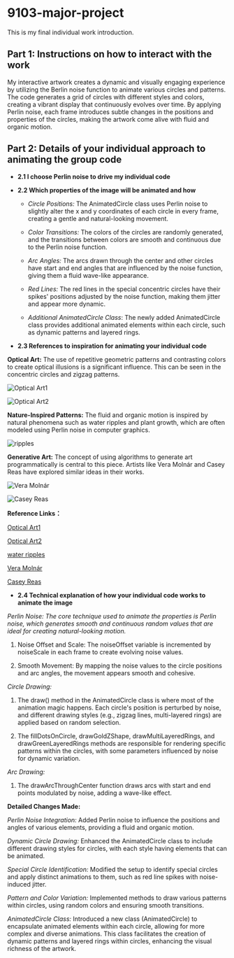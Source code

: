 # 9103-major-project

This is my final individual work introduction.

## Part 1: Instructions on how to interact with the work

My interactive artwork creates a dynamic and visually engaging experience by utilizing the Berlin noise function to animate various circles and patterns. The code generates a grid of circles with different styles and colors, creating a vibrant display that continuously evolves over time. By applying Perlin noise, each frame introduces subtle changes in the positions and properties of the circles, making the artwork come alive with fluid and organic motion.

## Part 2: Details of your individual approach to animating the group code

- **2.1 I choose Perlin noise to drive my individual code**

- **2.2 Which properties of the image will be animated and how**

  - *Circle Positions:* The AnimatedCircle class uses Perlin noise to slightly alter the x and y coordinates of each circle in every frame, creating a gentle and natural-looking movement.

  - *Color Transitions:* The colors of the circles are randomly generated, and the transitions between colors are smooth and continuous due to the Perlin noise function.

  - *Arc Angles:* The arcs drawn through the center and other circles have start and end angles that are influenced by the noise function, giving them a fluid wave-like appearance.

  - *Red Lines:* The red lines in the special concentric circles have their spikes' positions adjusted by the noise function, making them jitter and appear more dynamic.

  - *Additional AnimatedCircle Class*: The newly added AnimatedCircle class provides additional animated elements within each circle, such as dynamic patterns and layered rings.

- **2.3 References to inspiration for animating your individual code**

**Optical Art:** The use of repetitive geometric patterns and contrasting colors to create optical illusions is a significant influence. This can be seen in the concentric circles and zigzag patterns.

![Optical Art1](assets/OpArt1.png)

![Optical Art2](assets/OpArt2.png)

**Nature-Inspired Patterns:** The fluid and organic motion is inspired by natural phenomena such as water ripples and plant growth, which are often modeled using Perlin noise in computer graphics.

![ripples](assets/ripples.png)

**Generative Art:** The concept of using algorithms to generate art programmatically is central to this piece. Artists like Vera Molnár and Casey Reas have explored similar ideas in their works.

![Vera Molnár](assets/Artist1.png)

![Casey Reas](assets/Artist2.png)

**Reference Links：**

[Optical Art1](https://blog.displate.com/optical-illusion-art/)

[Optical Art2](https://www.dreamstime.com/stock-illustration-green-blue-abstract-circle-element-optical-art-style-concentric-circle-shapes-gradient-background-mandala-calming-image78370643)


[water ripples](https://www.scienceabc.com/eyeopeners/what-causes-ripples-in-water.html)

[Vera Molnár](https://www.researchgate.net/figure/Vera-Molnar-Hommage-a-Barbaud-Tribute-to-Barbaud-1974-Plotter-drawing-ink-on_fig1_338896073)


[Casey Reas](https:https://www.mutualart.com/Artist/Casey-Reas/9FE1DB446CCAE7EA)

- **2.4 Technical explanation of how your individual code works to animate the image**

*Perlin Noise: The core technique used to animate the properties is Perlin noise, which generates smooth and continuous random values that are ideal for creating natural-looking motion.*

1. Noise Offset and Scale: The noiseOffset variable is incremented by noiseScale in each frame to create evolving noise values.

2. Smooth Movement: By mapping the noise values to the circle positions and arc angles, the movement appears smooth and cohesive.

*Circle Drawing:*

1. The draw() method in the AnimatedCircle class is where most of the animation magic happens. Each circle's position is perturbed by noise, and different drawing styles (e.g., zigzag lines, multi-layered rings) are applied based on random selection.

2. The fillDotsOnCircle, drawGoldZShape, drawMultiLayeredRings, and drawGreenLayeredRings methods are responsible for rendering specific patterns within the circles, with some parameters influenced by noise for dynamic variation.

*Arc Drawing:*

1. The drawArcThroughCenter function draws arcs with start and end points modulated by noise, adding a wave-like effect.

**Detailed Changes Made:**

*Perlin Noise Integration:* Added Perlin noise to influence the positions and angles of various elements, providing a fluid and organic motion.

*Dynamic Circle Drawing:* Enhanced the AnimatedCircle class to include different drawing styles for circles, with each style having elements that can be animated.

*Special Circle Identification:* Modified the setup to identify special circles and apply distinct animations to them, such as red line spikes with noise-induced jitter.

*Pattern and Color Variation:* Implemented methods to draw various patterns within circles, using random colors and ensuring smooth transitions.

*AnimatedCircle Class:* Introduced a new class (AnimatedCircle) to encapsulate animated elements within each circle, allowing for more complex and diverse animations. This class facilitates the creation of dynamic patterns and layered rings within circles, enhancing the visual richness of the artwork.
